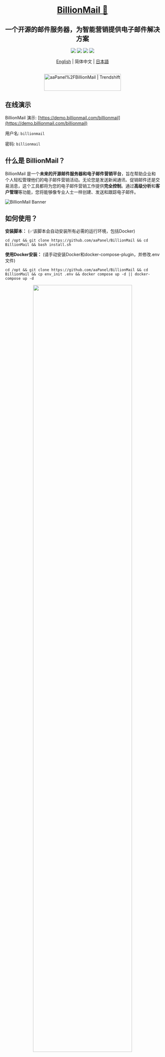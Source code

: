 <div align="center">
  <a name="readme-top"></a>
  <h1><a href="https://www.billionmail.com/" target="_blank">BillionMail 📧</a></h1>


## 一个开源的邮件服务器，为智能营销提供电子邮件解决方案

[![][license-shield]][license-link] [![][docs-shield]][docs-link] [![][github-release-shield]][github-release-link] [![][github-stars-shield]][github-stars-link]

[English](README.md) | 简体中文 | [日本語](README-ja.md)
</div>
<br/>

<div align="center">
<a href="https://trendshift.io/repositories/13842" target="_blank"><img src="https://trendshift.io/api/badge/repositories/13842" alt="aaPanel%2FBillionMail | Trendshift" style="width: 250px; height: 55px;" width="250" height="55"/></a>
</div>

## 在线演示
BillionMail 演示: [https://demo.billionmail.com/billionmail](https://demo.billionmail.com/billionmail)

用户名: `billionmail` 

密码: `billionmail` 

## 什么是 BillionMail？

BillionMail 是一个**未来的开源邮件服务器和电子邮件营销平台**，旨在帮助企业和个人轻松管理他们的电子邮件营销活动。无论您是发送新闻通讯、促销邮件还是交易消息，这个工具都将为您的电子邮件营销工作提供**完全控制**。通过**高级分析**和**客户管理**等功能，您将能够像专业人士一样创建、发送和跟踪电子邮件。

![BillionMail Banner](https://www.billionmail.com/home.png?v1)

## 如何使用？
**安装脚本：** (✅该脚本会自动安装所有必需的运行环境，包括Docker)
```shell
cd /opt && git clone https://github.com/aaPanel/BillionMail && cd BillionMail && bash install.sh
```


**使用Docker安装：** (请手动安装Docker和docker-compose-plugin，并修改.env文件)
```shell
cd /opt && git clone https://github.com/aaPanel/BillionMail && cd BillionMail && cp env_init .env && docker compose up -d || docker-compose up -d
```

<div align="center">
  <a href="https://www.youtube.com/embed/UHgxZa_9jGs?si=0-f1B5hDtcWImvQv" target="_blank">
    <img src="https://img.youtube.com/vi/UHgxZa_9jGs/maxresdefault.jpg" alt="" width="80%">
    <br />
    <img src="https://www.iconfinder.com/icons/317714/download/png/16" alt="YouTube" width="16"/>
    <b>在YouTube上观看</b>
  </a>
</div>


## 管理脚本
- 管理帮助

  `bm help`

- 查看默认登录信息

  `bm default`

- 显示域名DNS记录

  `bm show-record`

- 更新BillionMail

  `bm update`



## 网页邮箱

BillionMail已集成**RoundCube**，您可以通过`/roundcube/`访问网页邮箱。

## 为什么选择BillionMail？

### 大多数电子邮件营销平台要么**昂贵**，要么**闭源**，或者**缺乏基本功能**。BillionMail的目标是与众不同：

✅ **完全开源** – 没有隐藏成本，没有供应商锁定。  
📊 **高级分析** – 跟踪电子邮件投递、打开率、点击率等。  
📧 **无限发送** – 对您可以发送的电子邮件数量没有限制。  
🎨 **可定制模板** – 可重复使用的专业营销模板。
🔒 **隐私优先** – 您的数据保留在您这里，没有第三方跟踪。  
🚀 **自托管** – 在您自己的服务器上运行，完全控制。  

## 您如何提供帮助 🌟

BillionMail是一个**社区驱动的项目**，我们需要您的支持才能开始！以下是您可以提供帮助的方式：

1. **为此仓库加星标**：通过为此仓库加星表示您的兴趣。  
2. **传播消息**：与您的网络分享BillionMail—开发者、营销人员和开源爱好者。  
3. **分享反馈**：通过提出问题或加入讨论，让我们知道您希望在BillionMail中看到哪些功能。  
4. **贡献**：一旦开发开始，我们将欢迎社区的贡献。敬请关注更新！

---

📧 **BillionMail – 开源电子邮件营销的未来。**

## 问题

如果您遇到任何问题或有功能请求，请[提出问题](https://github.com/aaPanel/BillionMail/issues)。请确保包括：

- 问题或请求的清晰描述。
- 重现问题的步骤（如适用）。
- 截图或错误日志（如适用）。

## 许可证

BillionMail根据**AGPLv3许可证**授权。这意味着您可以：

✅ 免费使用该软件。  
✅ 修改和分发代码。  
✅ 私下使用，没有限制。

有关更多详细信息，请参阅[LICENSE](LICENSE)文件。

---

📬 **BillionMail – 即将推出。为此仓库加星，使其更快实现！**

<!-- BillionMail official link -->
[docs-link]: https://www.billionmail.com/

<!-- BillionMail Other link-->
[license-link]: https://www.gnu.org/licenses/gpl-3.0.html
[github-release-link]: https://github.com/aaPanel/BillionMail/releases/latest
[github-stars-link]: https://github.com/aaPanel/BillionMail
[github-issues-link]: https://github.com/aaPanel/BillionMail/issues

<!-- Shield link-->
[docs-shield]: https://img.shields.io/badge/documentation-148F76
[github-release-shield]: https://img.shields.io/github/v/release/aaPanel/BillionMail
[github-stars-shield]: https://img.shields.io/github/stars/aaPanel/BillionMail?color=%231890FF&style=flat-square   
[license-shield]: https://img.shields.io/github/license/aaPanel/BillionMail
